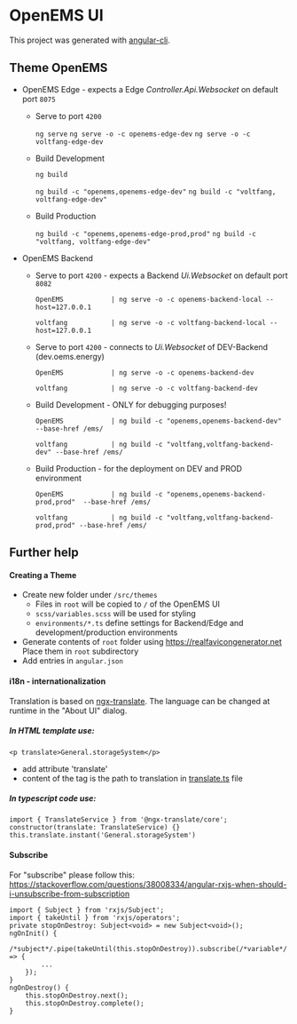 # OpenEMS UI

This project was generated with [angular-cli](https://github.com/angular/angular-cli).

## Theme OpenEMS

- OpenEMS Edge - expects a Edge *Controller.Api.Websocket* on default port `8075`

   - Serve to port `4200`
   
      `ng serve`
      `ng serve -o -c openems-edge-dev`
      `ng serve -o -c voltfang-edge-dev`

   - Build Development

      `ng build`

      `ng build -c "openems,openems-edge-dev"`
      `ng build -c "voltfang, voltfang-edge-dev"`

   - Build Production

      `ng build -c "openems,openems-edge-prod,prod"`
      `ng build -c "voltfang, voltfang-edge-dev"`

- OpenEMS Backend

   - Serve to port `4200` - expects a Backend *Ui.Websocket* on default port `8082`
   
      `OpenEMS            | ng serve -o -c openems-backend-local --host=127.0.0.1`

      `voltfang           | ng serve -o -c voltfang-backend-local --host=127.0.0.1`

   - Serve to port `4200` - connects to *Ui.Websocket* of DEV-Backend (dev.oems.energy)

      `OpenEMS            | ng serve -o -c openems-backend-dev`

      `voltfang           | ng serve -o -c voltfang-backend-dev`

   - Build Development - ONLY for debugging purposes!

      `OpenEMS            | ng build -c "openems,openems-backend-dev" --base-href /ems/`

      `voltfang           | ng build -c "voltfang,voltfang-backend-dev" --base-href /ems/`

   - Build Production - for the deployment on DEV and PROD environment

      `OpenEMS            | ng build -c "openems,openems-backend-prod,prod"  --base-href /ems/`

      `voltfang           | ng build -c "voltfang,voltfang-backend-prod,prod" --base-href /ems/`

## Further help

#### Creating a Theme

- Create new folder under `/src/themes`
   - Files in `root` will be copied to `/` of the OpenEMS UI
   - `scss/variables.scss` will be used for styling
   - `environments/*.ts` define settings for Backend/Edge and development/production environments
- Generate contents of `root` folder using https://realfavicongenerator.net Place them in `root` subdirectory
- Add entries in `angular.json`

#### i18n - internationalization

Translation is based on [ngx-translate](https://github.com/ngx-translate). The language can be changed at runtime in the "About UI" dialog.

##### In HTML template use:

`<p translate>General.storageSystem</p>`

* add attribute 'translate'
* content of the tag is the path to translation in [translate.ts](app/shared/translate.ts) file

##### In typescript code use:
```
import { TranslateService } from '@ngx-translate/core';
constructor(translate: TranslateService) {}
this.translate.instant('General.storageSystem')
```

#### Subscribe
For "subscribe" please follow this: https://stackoverflow.com/questions/38008334/angular-rxjs-when-should-i-unsubscribe-from-subscription
```
import { Subject } from 'rxjs/Subject';
import { takeUntil } from 'rxjs/operators';
private stopOnDestroy: Subject<void> = new Subject<void>();
ngOnInit() {
    /*subject*/.pipe(takeUntil(this.stopOnDestroy)).subscribe(/*variable*/ => {
        ...
    });
}
ngOnDestroy() {
    this.stopOnDestroy.next();
    this.stopOnDestroy.complete();
}
```
